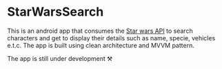 # StarWarsSearch
This is an android app that consumes the [Star wars API](https://swapi.dev/) to search characters and get to display their details such as name, specie, vehicles e.t.c.
The app is built using clean architecture and MVVM pattern.

The app is still under development :hammer_and_pick: